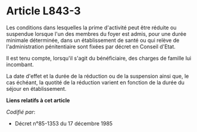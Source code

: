 # Article L843-3

Les conditions dans lesquelles la prime d'activité peut être réduite ou suspendue lorsque l'un des membres du foyer est
admis, pour une durée minimale déterminée, dans un établissement de santé ou qui relève de l'administration pénitentiaire
sont fixées par décret en Conseil d'Etat. 

Il est tenu compte, lorsqu'il s'agit du bénéficiaire, des charges de famille lui incombant. 

La date d'effet et la durée de la réduction ou de la suspension ainsi que, le cas échéant, la quotité de la réduction varient
en fonction de la durée du séjour en établissement.

**Liens relatifs à cet article**

_Codifié par_:

  - Décret n°85-1353 du 17 décembre 1985
